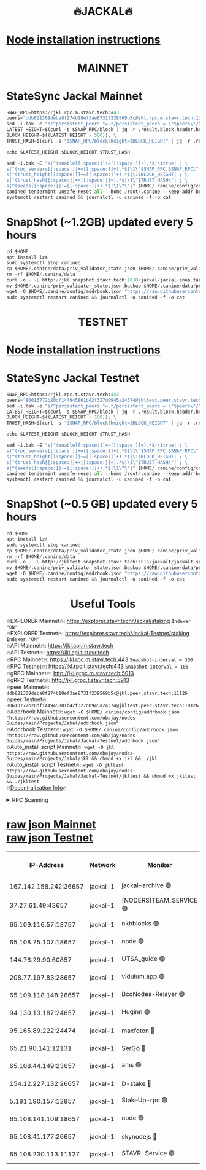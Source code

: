 <h1 align="center"> 🔥JACKAL🔥</h1>

[Node installation instructions](https://github.com/obajay/nodes-Guides/tree/main/Projects/Jakal)
=

<h1 align="center"> MAINNET</h1>

# StateSync Jackal Mainnet
```python
SNAP_RPC=https://jkl.rpc.m.stavr.tech:443
peers="ddb821309deba8f274b18ef3ae8731f239569b5c@jkl.rpc.m.stavr.tech:11126"
sed -i.bak -e "s/^persistent_peers *=.*/persistent_peers = \"$peers\"/" $HOME/.canine/config/config.toml
LATEST_HEIGHT=$(curl -s $SNAP_RPC/block | jq -r .result.block.header.height); \
BLOCK_HEIGHT=$((LATEST_HEIGHT - 500)); \
TRUST_HASH=$(curl -s "$SNAP_RPC/block?height=$BLOCK_HEIGHT" | jq -r .result.block_id.hash)

echo $LATEST_HEIGHT $BLOCK_HEIGHT $TRUST_HASH

sed -i.bak -E "s|^(enable[[:space:]]+=[[:space:]]+).*$|\1true| ; \
s|^(rpc_servers[[:space:]]+=[[:space:]]+).*$|\1\"$SNAP_RPC,$SNAP_RPC\"| ; \
s|^(trust_height[[:space:]]+=[[:space:]]+).*$|\1$BLOCK_HEIGHT| ; \
s|^(trust_hash[[:space:]]+=[[:space:]]+).*$|\1\"$TRUST_HASH\"| ; \
s|^(seeds[[:space:]]+=[[:space:]]+).*$|\1\"\"|" $HOME/.canine/config/config.toml
canined tendermint unsafe-reset-all --home /root/.canine --keep-addr-book
systemctl restart canined && journalctl -u canined -f -o cat
```
# SnapShot (~1.2GB) updated every 5 hours
```python
cd $HOME
apt install lz4
sudo systemctl stop canined
cp $HOME/.canine/data/priv_validator_state.json $HOME/.canine/priv_validator_state.json.backup
rm -rf $HOME/.canine/data
curl -o - -L http://jkl.snapshot.stavr.tech:1018/jackal/jackal-snap.tar.lz4 | lz4 -c -d - | tar -x -C $HOME/.canine --strip-components 2
mv $HOME/.canine/priv_validator_state.json.backup $HOME/.canine/data/priv_validator_state.json
wget -O $HOME/.canine/config/addrbook.json "https://raw.githubusercontent.com/obajay/nodes-Guides/main/Projects/Jakal/addrbook.json"
sudo systemctl restart canined && journalctl -u canined -f -o cat
```

<h1 align="center"> TESTNET</h1>

[Node installation instructions](https://github.com/obajay/nodes-Guides/tree/main/Projects/Jakal/Jackal-Testnet)
=

# StateSync Jackal Testnet
```python
SNAP_RPC=https://jkl.rpc.t.stavr.tech:443
peers="80613772b20df144945801b42f327d0945a24374@jkltest.peer.stavr.tech:19126"
sed -i.bak -e "s/^persistent_peers *=.*/persistent_peers = \"$peers\"/" $HOME/.canine/config/config.toml
LATEST_HEIGHT=$(curl -s $SNAP_RPC/block | jq -r .result.block.header.height); \
BLOCK_HEIGHT=$((LATEST_HEIGHT - 100)); \
TRUST_HASH=$(curl -s "$SNAP_RPC/block?height=$BLOCK_HEIGHT" | jq -r .result.block_id.hash)

echo $LATEST_HEIGHT $BLOCK_HEIGHT $TRUST_HASH

sed -i.bak -E "s|^(enable[[:space:]]+=[[:space:]]+).*$|\1true| ; \
s|^(rpc_servers[[:space:]]+=[[:space:]]+).*$|\1\"$SNAP_RPC,$SNAP_RPC\"| ; \
s|^(trust_height[[:space:]]+=[[:space:]]+).*$|\1$BLOCK_HEIGHT| ; \
s|^(trust_hash[[:space:]]+=[[:space:]]+).*$|\1\"$TRUST_HASH\"| ; \
s|^(seeds[[:space:]]+=[[:space:]]+).*$|\1\"\"|" $HOME/.canine/config/config.toml
canined tendermint unsafe-reset-all --home /root/.canine --keep-addr-book
systemctl restart canined && journalctl -u canined -f -o cat
```
# SnapShot (~0.5 GB) updated every 5 hours
```python
cd $HOME
apt install lz4
sudo systemctl stop canined
cp $HOME/.canine/data/priv_validator_state.json $HOME/.canine/priv_validator_state.json.backup
rm -rf $HOME/.canine/data
curl -o - -L http://jkltest.snapshot.stavr.tech:1015/jackalt/jackalt-snap.tar.lz4 | lz4 -c -d - | tar -x -C $HOME/.canine --strip-components 2
mv $HOME/.canine/priv_validator_state.json.backup $HOME/.canine/data/priv_validator_state.json
wget -O $HOME/.canine/config/addrbook.json "https://raw.githubusercontent.com/obajay/nodes-Guides/main/Projects/Jakal/Jackal-Testnet/addrbook.json"
sudo systemctl restart canined && journalctl -u canined -f -o cat
```

 <h1 align="center"> Useful Tools</h1>

🔥EXPLORER Mainnet🔥:      https://explorer.stavr.tech/Jackal/staking		        `Indexer "ON"` \
🔥EXPLORER Testnet🔥:      https://explorer.stavr.tech/Jackal-Testnet/staking     `Indexer "ON"` \
🔥API Mainnet🔥: 			 		 https://jkl.api.m.stavr.tech \
🔥API Testnet🔥: 			 		 https://jkl.api.t.stavr.tech \
🔥RPC Mainnet🔥:           https://jkl.rpc.m.stavr.tech:443              `Snapshot-interval = 300` \
🔥RPC Testnet🔥:           https://jkl.rpc.t.stavr.tech:443              `Snapshot-interval = 100` \
🔥gRPC Mainnet🔥:          http://jkl.grpc.m.stavr.tech:5013 \
🔥gRPC Testnet🔥:          http://jkl.grpc.t.stavr.tech:5913 \
🔥peer Mainnet🔥:					 `ddb821309deba8f274b18ef3ae8731f239569b5c@jkl.peer.stavr.tech:11126` \
🔥peer Testnet🔥:					 `80613772b20df144945801b42f327d0945a24374@jkltest.peer.stavr.tech:19126` \
🔥Addrbook Mainnet🔥:    ```wget -O $HOME/.canine/config/addrbook.json "https://raw.githubusercontent.com/obajay/nodes-Guides/main/Projects/Jakal/addrbook.json"``` \
🔥Addrbook Testnet🔥:    ```wget -O $HOME/.canine/config/addrbook.json "https://raw.githubusercontent.com/obajay/nodes-Guides/main/Projects/Jakal/Jackal-Testnet/addrbook.json"``` \
🔥Auto_install script Mainnet🔥: ```wget -O jkl https://raw.githubusercontent.com/obajay/nodes-Guides/main/Projects/Jakal/jkl && chmod +x jkl && ./jkl``` \
🔥Auto_install script Testnet🔥: ```wget -O jkltest https://raw.githubusercontent.com/obajay/nodes-Guides/main/Projects/Jakal/Jackal-Testnet/jkltest && chmod +x jkltest && ./jkltest``` \
🔥[Decentralization Info](https://github.com/obajay/StateSync-snapshots/tree/main/Projects/Jackal/Decentralization)🔥


<details>
<summary>RPC Scanning</summary>

<h2 align="center"> We scan nodes in real time every 4 hours. And we provide the final result of RPC endpoints.
We cannot influence the operation of these nodes in any way. </h2>


```python
If Voting Power is higher than 0 --> then the Node is a validator of the network and may be subject to attack and be a potential threat to the chain.
```
```python
We marked such validators with a red symbol
```

</details>

[raw json Mainnet](https://rpc-check.jaclalm.stavr.tech/jaclalm/rpc-jaclalm-result.json) \
[raw json Testnet](https://github.com/obajay/StateSync-snapshots/tree/main/Projects/Jackal/Rpc-Check-Testnet)
=

<table><tr><th>IP-Address</th><th>Network</th><th>Moniker</th><th>Latest Block Height</th><th>Earliest Block Height</th><th>Catching Up</th><th>Tx Index</th><th>Voting Power</th><th>Scan Time</th></tr><tr><td>167.142.158.242:36657</td><td>jackal-1</td><td>jackal-archive 🟢</td><td>6455492</td><td>2770293</td><td>False</td><td>on</td><td>0</td><td>2024-02-12T07:07:18.498293980UTC</td></tr><tr><td>37.27.61.49:43657</td><td>jackal-1</td><td>[NODERS]TEAM_SERVICE 🟢</td><td>6455480</td><td>6142001</td><td>False</td><td>on</td><td>0</td><td>2024-02-12T07:06:06.725040098UTC</td></tr><tr><td>65.109.116.57:13757</td><td>jackal-1</td><td>nkbblocks 🟢</td><td>6455493</td><td>6207001</td><td>False</td><td>on</td><td>0</td><td>2024-02-12T07:07:25.620020232UTC</td></tr><tr><td>65.108.75.107:18657</td><td>jackal-1</td><td>node 🟢</td><td>6455487</td><td>6260001</td><td>False</td><td>on</td><td>0</td><td>2024-02-12T07:06:50.282540031UTC</td></tr><tr><td>144.76.29.90:60857</td><td>jackal-1</td><td>UTSA_guide 🟢</td><td>6455489</td><td>6280001</td><td>False</td><td>on</td><td>0</td><td>2024-02-12T07:07:03.221558072UTC</td></tr><tr><td>208.77.197.83:28657</td><td>jackal-1</td><td>vidulum.app 🟢</td><td>6455492</td><td>6296001</td><td>False</td><td>on</td><td>0</td><td>2024-02-12T07:07:17.729738694UTC</td></tr><tr><td>65.109.118.148:26657</td><td>jackal-1</td><td>BccNodes-Relayer 🟢</td><td>6455489</td><td>6364601</td><td>False</td><td>on</td><td>0</td><td>2024-02-12T07:07:00.865322910UTC</td></tr><tr><td>94.130.13.187:24657</td><td>jackal-1</td><td>Huginn 🟢</td><td>6455492</td><td>6424001</td><td>False</td><td>on</td><td>0</td><td>2024-02-12T07:07:23.226576635UTC</td></tr><tr><td>95.165.89.222:24474</td><td>jackal-1</td><td>maxfoton 🔴</td><td>6455490</td><td>6430001</td><td>False</td><td>off</td><td>117661</td><td>2024-02-12T07:07:07.797135227UTC</td></tr><tr><td>65.21.90.141:12131</td><td>jackal-1</td><td>SerGo 🔴</td><td>6455481</td><td>6431811</td><td>False</td><td>off</td><td>51100</td><td>2024-02-12T07:06:16.984471164UTC</td></tr><tr><td>65.108.44.149:23657</td><td>jackal-1</td><td>ams 🟢</td><td>6455490</td><td>6431811</td><td>False</td><td>on</td><td>0</td><td>2024-02-12T07:07:08.124872881UTC</td></tr><tr><td>154.12.227.132:26657</td><td>jackal-1</td><td>D-stake 🔴</td><td>6455480</td><td>6434501</td><td>False</td><td>off</td><td>130243</td><td>2024-02-12T07:06:09.950582162UTC</td></tr><tr><td>5.181.190.157:12857</td><td>jackal-1</td><td>StakeUp-rpc 🟢</td><td>6455356</td><td>6442001</td><td>False</td><td>on</td><td>0</td><td>2024-02-12T07:06:09.198396968UTC</td></tr><tr><td>65.108.141.109:18657</td><td>jackal-1</td><td>node 🟢</td><td>6455481</td><td>6444728</td><td>False</td><td>on</td><td>0</td><td>2024-02-12T07:06:12.435632003UTC</td></tr><tr><td>65.108.41.177:26657</td><td>jackal-1</td><td>skynodejs 🔴</td><td>6455492</td><td>6445176</td><td>False</td><td>on</td><td>83702</td><td>2024-02-12T07:07:18.832972557UTC</td></tr><tr><td>65.108.230.113:11127</td><td>jackal-1</td><td>STAVR-Service 🟢</td><td>6455490</td><td>6453001</td><td>False</td><td>on</td><td>0</td><td>2024-02-12T07:07:10.621281648UTC</td></tr></table>
